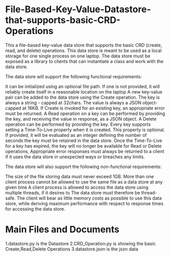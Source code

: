 # File-Based-Key-Value-Datastore-that-supports-basic-CRD-Operations

This a file-based key-value data store that supports the basic CRD (create, read, and delete) operations. This data store is meant to be used as a local storage for one single process on one laptop. The data store must be exposed as a library to clients that can instantiate a class and work with the data store.

The data store will support the following functional requirements:

It can be initialized using an optional file path. If one is not provided, it will reliably create itself in a reasonable location on the laptop
A new key-value pair can be added to the data store using the Create operation. The key is always a string - capped at 32chars. The value is always a JSON object-capped at 16KB.
If Create is invoked for an existing key, an appropriate error must be returned.
A Read operation on a key can be performed by providing the key, and receiving the value in response, as a JSON object.
A Delete operation can be performed by providing the key.
Every key supports setting a Time-To-Live property when it is created. This property is optional. If provided, it will be evaluated as an integer defining the number of seconds the key must be retained in the data store. Once the Time-To-Live for a key has expired, the key will no longer be available for Read or Delete operations,
Appropriate error responses must always be returned to a client if it uses the data store in unexpected ways or breaches any limits.

The data store will also support the following non-functional requirements:

The size of the file storing data must never exceed 1GB.
More than one client process cannot be allowed to use the same file as a data store at any given time
A client process is allowed to access the data store using multiple threads, if it desires to The data store must therefore be thread-safe.
The client will bear as little memory costs as possible to use this data store, while deriving maximum performance with respect to response times for accessing the data store.

# Main Files and Documents

1.datastore.py is the Datastore
2.CRD_Operation.py is showing the basic Create,Read,Delete Operations
3.datastore.json is the json data
